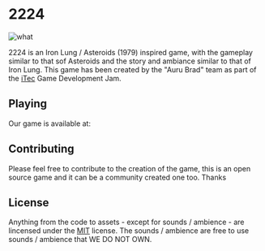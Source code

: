 # 2224

![what](https://github.com/kickhead13/2224/blob/main/resources/gameplay_exm.png)

2224 is an Iron Lung / Asteroids (1979) inspired game, with the gameplay similar to that sof Asteroids and the story and ambiance similar to that of Iron Lung. This game has been created by the "Auru Brad" team as part of the [iTec](itec.ro) Game Development Jam.

## Playing
Our game is available at:

## Contributing
Please feel free to contribute to the creation of the game, this is an open source game and it can be a community created one too. Thanks 

## License
Anything from the code to assets - except for sounds / ambience - are lincensed under the [MIT](https://github.com/kickhead13/2224/blob/main/LICENSE) license. The sounds / ambience are free to use sounds / ambience that WE DO NOT OWN.